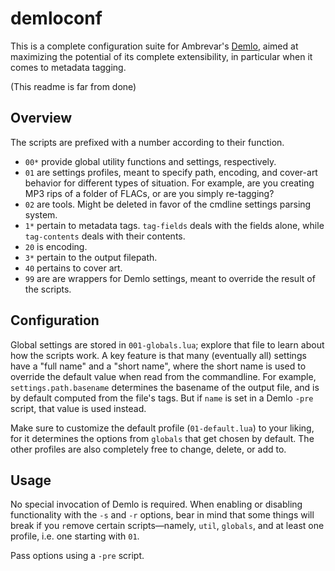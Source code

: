 # demloconf

This is a complete configuration suite for Ambrevar's [Demlo](https://godoc.org/github.com/Ambrevar/demlo), aimed at maximizing the potential of its complete extensibility, in particular when it comes to metadata tagging.

(This readme is far from done)

## Overview

The scripts are prefixed with a number according to their function.

- `00*` provide global utility functions and settings, respectively.
- `01` are settings profiles, meant to specify path, encoding, and cover-art behavior for different types of situation. For example, are you creating MP3 rips of a folder of FLACs, or are you simply re-tagging?
- `02` are tools. Might be deleted in favor of the cmdline settings parsing system.
- `1*` pertain to metadata tags. `tag-fields` deals with the fields alone, while `tag-contents` deals with their contents.
- `20` is encoding.
- `3*` pertain to the output filepath.
- `40` pertains to cover art.
- `99` are are wrappers for Demlo settings, meant to override the result of the scripts.

## Configuration

Global settings are stored in `001-globals.lua`; explore that file to learn about how the scripts work. A key feature is that many (eventually all) settings have a "full name" and a "short name", where the short name is used to override the default value when read from the commandline. For example, `settings.path.basename` determines the basename of the output file, and is by default computed from the file's tags. But if `name` is set in a Demlo `-pre` script, that value is used instead.

Make sure to customize the default profile (`01-default.lua`) to your liking, for it determines the options from `globals` that get chosen by default. The other profiles are also completely free to change, delete, or add to.

## Usage

No special invocation of Demlo is required. When enabling or disabling functionality with the `-s` and `-r` options, bear in mind that some things will break if you `r`emove certain scripts—namely, `util`, `globals`, and at least one profile, i.e. one starting with `01`.

Pass options using a `-pre` script.
